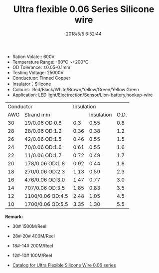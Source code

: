 ﻿---
layout: post 
title: Ultra flexible 0.06 Series Silicone wire
tags: FN10
categories: wire-cable
overview: Ultra flexible 0.06 Series Silicone wire
series: FN10
part_number: 10-0006-0
thumb_img: static/202003/2-thumb-20200325150017.jpg
image: static/202003/2-20200325150017.jpg
date: 2018/5/5 6:52:44
permalink: /wire-cable/ultra-flexible-silicon-006-series.html
---


* Ration Volate:: 600V
* Temperature Range: -60℃ ~+200℃
* OD Tolerance: ±0.05-0.1mm
* Testing Voltage: 25000V
* Conductuor: Tinned Copper
* Insulator：Silicone
* Colours:&nbsp; Red/Black/White/Brown/Yellow/Green/Yellow Green
* Application: LED light/Electrection/Sensor/Lion-battery,hookup-wire

<div class="table-responsive">
	<table class="table table-bordered table-hover table-condensed">
		<tbody>
			<tr>
				<td colspan="2">
					Conductor
				</td>
				<td colspan="2">
					<span>Insulation</span> 
				</td>
				<td>
					<br />
				</td>
			</tr>
			<tr>
				<td>
					AWG
				</td>
				<td>
					Strand mm
				</td>
				<td>
					<br />
				</td>
				<td>
					Insulation
				</td>
				<td>
					O.D.
				</td>
			</tr>
			<tr>
				<td>
					30
				</td>
				<td>
					19/0.06 OD:0.8
				</td>
				<td>
					0.3
				</td>
				<td>
					0.55
				</td>
				<td>
					0.8
				</td>
			</tr>
			<tr>
				<td>
					28
				</td>
				<td>
					28/0.06 OD:1.2
				</td>
				<td>
					0.36
				</td>
				<td>
					0.38
				</td>
				<td>
					1.2
				</td>
			</tr>
			<tr>
				<td>
					26
				</td>
				<td>
					42/0.06 OD:1.5
				</td>
				<td>
					0.46
				</td>
				<td>
					0.55
				</td>
				<td>
					1.5
				</td>
			</tr>
			<tr>
				<td>
					24
				</td>
				<td>
					70/0.06 OD:1.6
				</td>
				<td>
					0.61
				</td>
				<td>
					0.55
				</td>
				<td>
					1.6
				</td>
			</tr>
			<tr>
				<td>
					22
				</td>
				<td>
					11/0.06 OD:1.7
				</td>
				<td>
					0.72
				</td>
				<td>
					0.49
				</td>
				<td>
					1.7
				</td>
			</tr>
			<tr>
				<td>
					20
				</td>
				<td>
					178/0.06 OD:1.8
				</td>
				<td>
					0.92
				</td>
				<td>
					0.44
				</td>
				<td>
					1.8
				</td>
			</tr>
			<tr>
				<td>
					18
				</td>
				<td>
					270/0.06 OD:2.3
				</td>
				<td>
					1.13
				</td>
				<td>
					0.59
				</td>
				<td>
					2.3
				</td>
			</tr>
			<tr>
				<td>
					16
				</td>
				<td>
					476/0.06 OD:3.0
				</td>
				<td>
					1.47
				</td>
				<td>
					0.77
				</td>
				<td>
					3.0
				</td>
			</tr>
			<tr>
				<td>
					14
				</td>
				<td>
					707/0.06 OD:3.5
				</td>
				<td>
					1.85
				</td>
				<td>
					0.83
				</td>
				<td>
					3.5
				</td>
			</tr>
			<tr>
				<td>
					12
				</td>
				<td>
					1100/0.06 OD:4.5
				</td>
				<td>
					2.48
				</td>
				<td>
					1.05
				</td>
				<td>
					4.5
				</td>
			</tr>
			<tr>
				<td>
					10
				</td>
				<td>
					1700/0.06 OD:5.5
				</td>
				<td>
					3.35
				</td>
				<td>
					1.30
				</td>
				<td>
					5.5
				</td>
			</tr>
		</tbody>
	</table>
</div>


__Remark:__

* 30# 1500M/Reel
* 28#-20# 400M/Reel
* 18#-14# 200M/Reel
* 12#-10# 100M/Reel

* [Catalog for Ultra Flexible Silicone Wire 0.06 series](/assets/catalogs/catalog-flexible-silicone-006.pdf)